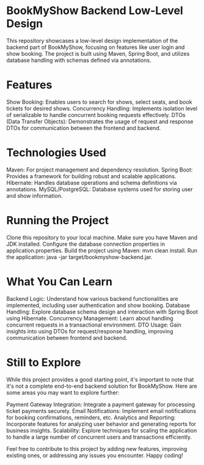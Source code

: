 # BookMyShow Backend Low-Level Design

This repository showcases a low-level design implementation of the backend part of BookMyShow, focusing on features like user login and show booking. The project is built using Maven, Spring Boot, and utilizes database handling with schemas defined via annotations.

# Features
Show Booking: Enables users to search for shows, select seats, and book tickets for desired shows.
Concurrency Handling: Implements isolation level of serializable to handle concurrent booking requests effectively.
DTOs (Data Transfer Objects): Demonstrates the usage of request and response DTOs for communication between the frontend and backend.

# Technologies Used

Maven: For project management and dependency resolution.
Spring Boot: Provides a framework for building robust and scalable applications.
Hibernate: Handles database operations and schema definitions via annotations.
MySQL/PostgreSQL: Database systems used for storing user and show information.

# Running the Project

Clone this repository to your local machine.
Make sure you have Maven and JDK installed.
Configure the database connection properties in application.properties.
Build the project using Maven: mvn clean install.
Run the application: java -jar target/bookmyshow-backend.jar.

# What You Can Learn

Backend Logic: Understand how various backend functionalities are implemented, including user authentication and show booking.
Database Handling: Explore database schema design and interaction with Spring Boot using Hibernate.
Concurrency Management: Learn about handling concurrent requests in a transactional environment.
DTO Usage: Gain insights into using DTOs for request/response handling, improving communication between frontend and backend.

# Still to Explore
While this project provides a good starting point, it's important to note that it's not a complete end-to-end backend solution for BookMyShow. Here are some areas you may want to explore further:

Payment Gateway Integration: Integrate a payment gateway for processing ticket payments securely.
Email Notifications: Implement email notifications for booking confirmations, reminders, etc.
Analytics and Reporting: Incorporate features for analyzing user behavior and generating reports for business insights.
Scalability: Explore techniques for scaling the application to handle a large number of concurrent users and transactions efficiently.

Feel free to contribute to this project by adding new features, improving existing ones, or addressing any issues you encounter. Happy coding!

